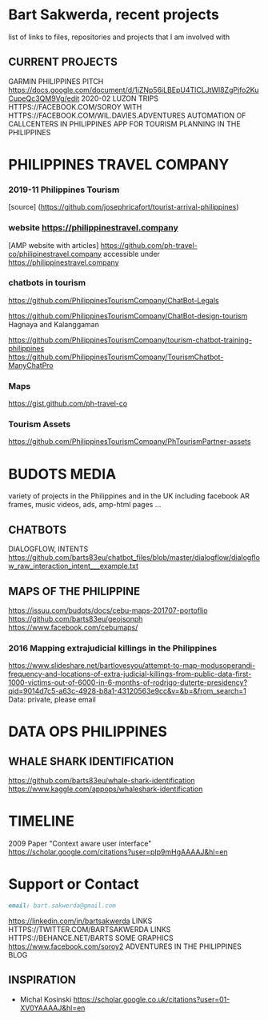 # Bart Sakwerda, recent projects 
list of links to files, repositories and projects that I am involved with

## CURRENT PROJECTS 
GARMIN PHILIPPINES PITCH https://docs.google.com/document/d/1jZNp56iLBEpU4TlCLJtWl8ZgPjfo2KuCupeQc3QM9Vg/edit
2020-02 LUZON TRIPS HTTPS://FACEBOOK.COM/SOROY WITH HTTPS://FACEBOOK.COM/WIL.DAVIES.ADVENTURES 
AUTOMATION OF CALLCENTERS IN PHILIPPINES 
APP FOR TOURISM PLANNING IN THE PHILIPPINES 


# PHILIPPINES TRAVEL COMPANY
### 2019-11 Philippines Tourism 
[source] (https://github.com/josephricafort/tourist-arrival-philippines)

### website https://philippinestravel.company
[AMP website with articles] https://github.com/ph-travel-co/philipinestravel.company
accessible under https://philippinestravel.company

### chatbots in tourism 
https://github.com/PhilippinesTourismCompany/ChatBot-Legals

https://github.com/PhilippinesTourismCompany/ChatBot-design-tourism
Hagnaya and Kalanggaman 

https://github.com/PhilippinesTourismCompany/tourism-chatbot-training-philippines
https://github.com/PhilippinesTourismCompany/TourismChatbot-ManyChatPro

### Maps 
https://gist.github.com/ph-travel-co

### Tourism Assets 
https://github.com/PhilippinesTourismCompany/PhTourismPartner-assets


# BUDOTS MEDIA 
variety of projects in the Philippines and in the UK  including facebook AR frames, music videos, ads, amp-html pages ... 

## CHATBOTS 
DIALOGFLOW, INTENTS
https://github.com/barts83eu/chatbot_files/blob/master/dialogflow/dialogflow_raw_interaction_intent___example.txt 

## MAPS OF THE PHILIPPINE 
https://issuu.com/budots/docs/cebu-maps-201707-portoflio
https://github.com/barts83eu/geojsonph
https://www.facebook.com/cebumaps/


### 2016 Mapping extrajudicial killings in the Philippines 
https://www.slideshare.net/bartlovesyou/attempt-to-map-modusoperandi-frequency-and-locations-of-extra-judicial-killings-from-public-data-first-1000-victims-out-of-6000-in-6-months-of-rodrigo-duterte-presidency?qid=9014d7c5-a63c-4928-b8a1-43120563e9cc&v=&b=&from_search=1
Data: private, please email 



# DATA OPS PHILIPPINES

## WHALE SHARK IDENTIFICATION 
https://github.com/barts83eu/whale-shark-identification
https://www.kaggle.com/appops/whaleshark-identification

# TIMELINE 
2009 Paper "Context aware user interface"
https://scholar.google.com/citations?user=pIp9mHgAAAAJ&hl=en


# Support or Contact
```markdown
email: bart.sakwerda@gmail.com
```
https://linkedin.com/in/bartsakwerda LINKS
HTTPS://TWITTER.COM/BARTSAKWERDA LINKS 
HTTPS://BEHANCE.NET/BARTS  SOME GRAPHICS 
https://www.facebook.com/soroy2 ADVENTURES IN THE PHILIPPINES BLOG 
## INSPIRATION 
- Michal Kosinski  https://scholar.google.co.uk/citations?user=01-XV0YAAAAJ&hl=en
